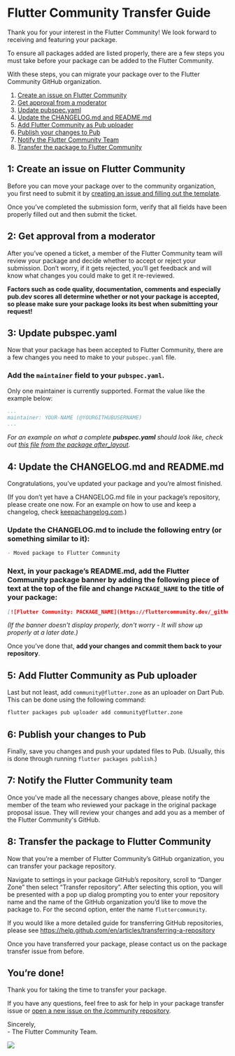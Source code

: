 # Flutter Community Transfer Guide 
Thank you for your interest in the Flutter Community! We look forward to receiving and featuring your package. 

To ensure all packages added are listed properly, there are a few steps you must take before your package can be added to the Flutter Community.  

With these steps, you can migrate your package over to the Flutter Community GitHub organization. 

1. [Create an issue on Flutter Community](#1)
2. [Get approval from a moderator](#2)
3. [Update pubspec.yaml](#3)
4. [Update the CHANGELOG.md and README.md](#4)
5. [Add Flutter Community as Pub uploader](#5)
6. [Publish your changes to Pub](#6)
7. [Notify the Flutter Community Team](#7)
8. [Transfer the package to Flutter Community](#8)

## <a name="1"></a> 1: Create an issue on Flutter Community
Before you can move your package over to the community organization, you first need to submit it by [creating an issue and filling out the template](https://github.com/fluttercommunity/community/issues/new?assignees=jeroen-meijer&labels=package+proposal&template=----package-proposal.md&title=Package+Proposal%3A+%5BPACKAGE+NAME%5D).

Once you’ve completed the submission form, verify that all fields have been properly filled out and then submit the ticket.

## <a name="2"></a> 2: Get approval from a moderator
After you’ve opened a ticket, a member of the Flutter Community team will review your package and decide whether to accept or reject your submission. Don’t worry, if it gets rejected, you’ll get feedback and will know what changes you could make to get it re-reviewed.

**Factors such as code quality, documentation, comments and especially pub.dev scores all determine whether or not your package is accepted, so please make sure your package looks its best when submitting your request!**

## <a name="3"></a> 3: Update pubspec.yaml
Now that your package has been accepted to Flutter Community, there are a few changes you need to make to your `pubspec.yaml` file.

### Add the `maintainer` field to your `pubspec.yaml`.
Only one maintainer is currently supported. Format the value like the example below:
```yaml
...
maintainer: YOUR-NAME (@YOURGITHUBUSERNAME)
...
```

*For an example on what a complete* ***pubspec.yaml*** *should look like, check out* [*this file from the package after_layout*](https://github.com/fluttercommunity/flutter_after_layout/blob/master/pubspec.yaml)*.*

## <a name="4"></a> 4: Update the CHANGELOG.md and README.md
Congratulations, you’ve updated your package and you’re almost finished.

(If you don’t yet have a CHANGELOG.md file in your package’s repository, please create one now. For an example on how to use and keep a changelog, check [keepachangelog.com](https://keepachangelog.com/en/0.3.0/).)

### Update the CHANGELOG.md to include the following entry (or something similar to it):
```markdown
- Moved package to Flutter Community
```

### Next, in your package’s README.md, add the Flutter Community package banner by adding the following piece of text **at the top of the file and change `PACKAGE_NAME` to the title of your package**:
```markdown
[![Flutter Community: PACKAGE_NAME](https://fluttercommunity.dev/_github/header/PACKAGE_NAME)](https://github.com/fluttercommunity/community)
```
*(If the banner doesn't display properly, don't worry - It will show up properly at a later date.)*

Once you’ve done that, **add your changes and commit them back to your repository**.

## <a name="5"></a> 5: Add Flutter Community as Pub uploader
Last but not least, add `community@flutter.zone` as an uploader on Dart Pub. This can be done using the following command: 
```sh
flutter packages pub uploader add community@flutter.zone
```

## <a name="6"></a> 6: Publish your changes to Pub
Finally, save you changes and push your updated files to Pub.
(Usually, this is done through running `flutter packages publish`.)

## <a name="7"></a> 7: Notify the Flutter Community team
Once you've made all the necessary changes above, please notify the member of the team who reviewed your package in the original package proposal issue. They will review your changes and add you as a member of the Flutter Community's GitHub.

## <a name="8"></a> 8: Transfer the package to Flutter Community
Now that you’re a member of Flutter Community’s GitHub organization, you can transfer your package repository.

Navigate to settings in your package GitHub’s repository, scroll to “Danger Zone” then select “Transfer repository”. After selecting this option, you will be presented with a pop up dialog prompting you to enter your repository name and the name of the GitHub organization you’d like to move the package to. For the second option, enter the name `fluttercommunity`.

If you would like a more detailed guide for transferring GitHub repositories, please see https://help.github.com/en/articles/transferring-a-repository

Once you have transferred your package, please contact us on the package transfer issue from before.

## You’re done!

Thank you for taking the time to transfer your package.

If you have any questions, feel free to ask for help in your package transfer issue or [open a new issue on the /community repository](https://github.com/fluttercommunity/community/issues/new/choose).

Sincerely,<br/>
\- The Flutter Community Team.

![](https://raw.githubusercontent.com/fluttercommunity/community/resources/banner.png)
